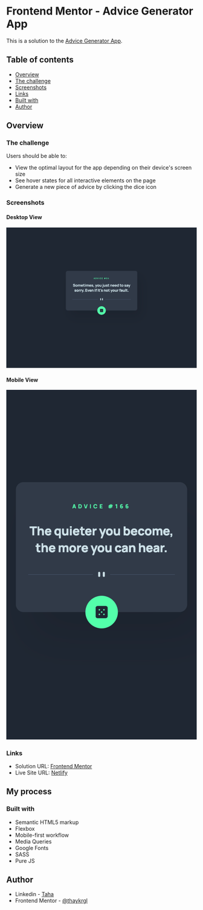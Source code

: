 # Frontend Mentor - Advice Generator App

This is a solution to the [Advice Generator App](https://www.frontendmentor.io/challenges/advice-generator-app-QdUG-13db).

## Table of contents

- [Overview](#overview)
- [The challenge](#the-challenge)
- [Screenshots](#screenshots)
- [Links](#links)
- [Built with](#built-with)
- [Author](#author)

## Overview

### The challenge

Users should be able to:

- View the optimal layout for the app depending on their device's screen size
- See hover states for all interactive elements on the page
- Generate a new piece of advice by clicking the dice icon


### Screenshots

#### Desktop View
<img src="./images/desktop.png" alt="">

#### Mobile View
<img src="./images/mobile.png" alt="">

### Links

- Solution URL: [Frontend Mentor](https://www.frontendmentor.io/profile/thaykrgl)
- Live Site URL: [Netlify](https://github-user-search-frontend-mentor.netlify.app/)

## My process

### Built with

- Semantic HTML5 markup
- Flexbox
- Mobile-first workflow
- Media Queries
- Google Fonts
- SASS
- Pure JS

## Author

- Linkedin - [Taha](https://www.linkedin.com/in/tahaaykiroglu)
- Frontend Mentor - [@thaykrgl](https://www.frontendmentor.io/profile/thaykrgl)
